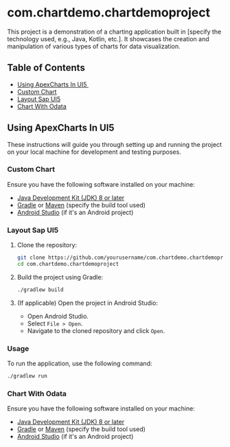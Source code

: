 # com.chartdemo.chartdemoproject

This project is a demonstration of a charting application built in [specify the technology used, e.g., Java, Kotlin, etc.]. It showcases the creation and manipulation of various types of charts for data visualization.

## Table of Contents

- [Using ApexCharts In UI5 ​](#Using-ApexCharts-In-UI5)
- [Custom Chart ](#Custom-Chart)
- [Layout Sap UI5](#Layout-Sap-UI5)
- [Chart With Odata​](#Chart-With-Odata​)

## Using ApexCharts In UI5

These instructions will guide you through setting up and running the project on your local machine for development and testing purposes.

### Custom Chart

Ensure you have the following software installed on your machine:

- [Java Development Kit (JDK) 8 or later](https://www.oracle.com/java/technologies/javase-jdk8-downloads.html)
- [Gradle](https://gradle.org/install/) or [Maven](https://maven.apache.org/install.html) (specify the build tool used)
- [Android Studio](https://developer.android.com/studio) (if it's an Android project)

### Layout Sap UI5

1. Clone the repository:

   ```bash
   git clone https://github.com/yourusername/com.chartdemo.chartdemoproject.git
   cd com.chartdemo.chartdemoproject
   ```

2. Build the project using Gradle:

   ```bash
   ./gradlew build
   ```

3. (If applicable) Open the project in Android Studio:
   - Open Android Studio.
   - Select `File > Open`.
   - Navigate to the cloned repository and click `Open`.

### Usage

To run the application, use the following command:

```bash
./gradlew run
```

### Chart With Odata

Ensure you have the following software installed on your machine:

- [Java Development Kit (JDK) 8 or later](https://www.oracle.com/java/technologies/javase-jdk8-downloads.html)
- [Gradle](https://gradle.org/install/) or [Maven](https://maven.apache.org/install.html) (specify the build tool used)
- [Android Studio](https://developer.android.com/studio) (if it's an Android project)
